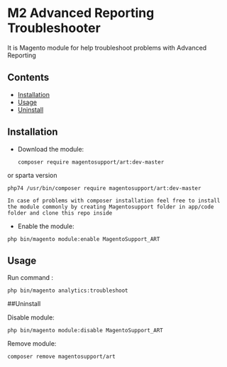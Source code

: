 # M2 Advanced Reporting Troubleshooter
It is Magento module for help troubleshoot problems with Advanced Reporting 
## Contents


- [Installation](#installation)
- [Usage](#usage)
- [Uninstall](#uninstall)


## Installation

- Download the module:

  
  `composer require magentosupport/art:dev-master`

or sparta version 

  `php74 /usr/bin/composer require magentosupport/art:dev-master`


    In case of problems with composer installation feel free to install the module commonly by creating Magentosupport folder in app/code folder and clone this repo inside 
  

- Enable the module:
  
`php bin/magento module:enable MagentoSupport_ART` 

## Usage

Run command :

`php bin/magento analytics:troubleshoot`

##Uninstall

Disable module:

`php bin/magento module:disable MagentoSupport_ART`

Remove module:

`composer remove magentosupport/art`

